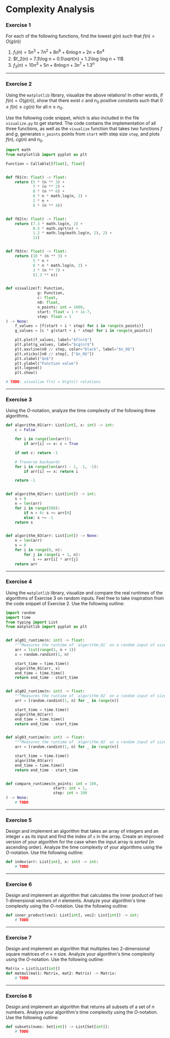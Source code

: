 # Complexity Analysis

### Exercise 1

For each of the following functions, find the lowest $g(n)$ such that $f(n) = O(g(n))$
1. $f_1(n) = 5n^3 + 7n^2 + 8n^6 + 6n \log n + 2n + 6n^4$
2. $f_2(n) = 7.3\log n + 0.5\sqrt{n} + 1.2\log \log n + 11$
3. $f_3(n) = 10n^3 + 5n + 8n \log n + 3n^7 + 1.3^n$

---

### Exercise 2


Using the `matplotlib` library, visualize the above relations! In other words, if $f(n) = O(g(n))$, show that there exist $c$ and $n_0$ positive constants such that $0 \leq f(n) \leq cg(n)$ for all $n \geq n_0$.

Use the following code snippet, which is also included in the file `visualize.py` to get started. The code contains the implementation of all three functions, as well as the `visualize` function that takes two functions $f$ and $g$, generates `n_points` points from `start` with step size `step`, and plots $f(n)$, $cg(n)$ and $n_0$.


```py
import math
from matplotlib import pyplot as plt

Function = Callable[[float], float]


def f01(n: float) -> float:
    return (5 * (n ** 3) +
            7 * (n ** 2) +
            8 * (n ** 6) +
            6 * n * math.log(n, 2) +
            2 * n +
            6 * (n ** 4))


def f02(n: float) -> float:
    return (7.3 * math.log(n, 2) +
            0.5 * math.sqrt(n) +
            1.2 * math.log(math.log(n, 2), 2) +
            11)


def f03(n: float) -> float:
    return (10 * (n ** 3) +
            5 * n +
            8 * n * math.log(n, 2) +
            3 * (n ** 7) +
            (1.3 ** n))


def visualize(f: Function,
              g: Function,
              c: float,
              n0: float,
              n_points: int = 1000,
              start: float = 1 + 1e-7,
              step: float = 1
) -> None:
    f_values = [f(start + i * step) for i in range(n_points)]
    g_values = [c * g(start + i * step) for i in range(n_points)]

    plt.plot(f_values, label="$f(n)$")
    plt.plot(g_values, label="$cg(n)$")
    plt.axvline(n0 // step, color="black", label="$n_0$")
    plt.xticks([n0 // step], ["$n_0$"])
    plt.xlabel("$n$")
    plt.ylabel("Function value")
    plt.legend()
    plt.show()

# TODO: visualize f(n) = O(g(n)) relations
```

---

### Exercise 3

Using the $O$-notation, analyze the time complexity of the following three algorithms.

```py
def algorithm_01(arr: List[int], x: int) -> int:
    c = False

    for i in range(len(arr)):
        if arr[i] == x: c = True

    if not c: return -1

    # Traverse backwards
    for i in range(len(arr) - 1, -1, -1):
        if arr[i] == x: return i

    return -1


def algorithm_02(arr: List[int]) -> int:
    s = 0
    n = len(arr)
    for i in range(500):
        if n > 0: s += arr[0]
        else: s += -1
    return s


def algorithm_03(arr: List[int]) -> None:
    n = len(arr)
    s = 0
    for i in range(0, n):
        for j in range(i + 1, n):
            s += arr[i] * arr[j]
    return arr
```

---

### Exercise 4

Using the `matplotlib` library, visualize and compare the real runtimes of the algorithms of Exercise 3 on random inputs. Feel free to take inspiration from the code snippet of Exercise 2. Use the following outline:

```py
import random
import time
from typing import List
from matplotlib import pyplot as plt


def alg01_runtime(n: int) -> float:
    """Measures the runtime of `algorithm_01` on a random input of size `n`."""
    arr = list(range(1, n + 1))
    x = random.randint(1, n)

    start_time = time.time()
    algorithm_01(arr, x)
    end_time = time.time()
    return end_time - start_time


def alg02_runtime(n: int) -> float:
    """Measures the runtime of `algorithm_02` on a random input of size `n`."""
    arr = [random.randint(1, n) for _ in range(n)]

    start_time = time.time()
    algorithm_02(arr)
    end_time = time.time()
    return end_time - start_time


def alg03_runtime(n: int) -> float:
    """Measures the runtime of `algorithm_03` on a random input of size `n`."""
    arr = [random.randint(1, n) for _ in range(n)]

    start_time = time.time()
    algorithm_03(arr)
    end_time = time.time()
    return end_time - start_time


def compare_runtimes(n_points: int = 100,
                     start: int = 1,
                     step: int = 100
) -> None:
    # TODO

```

---

### Exercise 5

Design and implement an algorithm that takes an array of integers and an integer `x` as its input and find the index of `x` in the array. Create an improved version of your algorithm for the case when the input array is *sorted* (in ascending order). Analyze the time complexity of your algorithms using the $O$-notation. Use the following outline:

```py
def index(arr: List[int], x: int) -> int:
    # TODO
```

---

### Exercise 6

Design and implement an algorithm that calculates the inner product of two 1-dimensional vectors of $n$ elements. Analyze your algorithm's time complexity using the $O$-notation. Use the following outline:

```py
def inner_product(vec1: List[int], vec2: List[int]) -> int:
    # TODO
```

---

### Exercise 7

Design and implement an algorithm that multiplies two 2-dimensional square matrices of $n \times n$ size. Analyze your algorithm's time complexity using the $O$-notation. Use the following outline:

```py
Matrix = List[List[int]]
def matmul(mat1: Matrix, mat2: Matrix) -> Matrix:
    # TODO
```

---

### Exercise 8

Design and implement an algorithm that returns all subsets of a set of $n$ numbers. Analyze your algorithm's time complexity using the $O$-notation. Use the following outline:

```py
def subsets(nums: Set[int]) -> List[Set[int]]:
    # TODO
```
